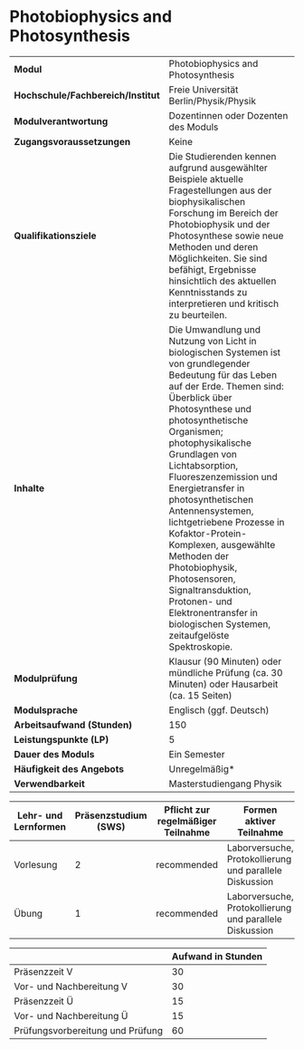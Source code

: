 # Photobiophysics and Photosynthesis
|                                    |   |
|------------------------------------|---|
|**Modul**                           | Photobiophysics and Photosynthesis |
|**Hochschule/Fachbereich/Institut** | Freie Universität Berlin/Physik/Physik |
|**Modulverantwortung**              | Dozentinnen oder Dozenten des Moduls |
|**Zugangsvoraussetzungen**          | Keine |
|**Qualifikationsziele**             | Die Studierenden kennen aufgrund ausgewählter Beispiele aktuelle Fragestellungen aus der biophysikalischen Forschung im Bereich der Photobiophysik und der Photosynthese sowie neue Methoden und deren Möglichkeiten. Sie sind befähigt, Ergebnisse hinsichtlich des aktuellen Kenntnisstands zu interpretieren und kritisch zu beurteilen. |
|**Inhalte**                         | Die Umwandlung und Nutzung von Licht in biologischen Systemen ist von grundlegender Bedeutung für das Leben auf der Erde. Themen sind: Überblick über Photosynthese und photosynthetische Organismen; photophysikalische Grundlagen von Lichtabsorption, Fluoreszenzemission und Energietransfer in photosynthetischen Antennensystemen, lichtgetriebene Prozesse in Kofaktor-Protein-Komplexen, ausgewählte Methoden der Photobiophysik, Photosensoren, Signaltransduktion, Protonen- und Elektronentransfer in biologischen Systemen, zeitaufgelöste Spektroskopie. |
|**Modulprüfung**                    | Klausur (90 Minuten) oder mündliche Prüfung (ca. 30 Minuten) oder Hausarbeit (ca. 15 Seiten) |
|**Modulsprache**                    | Englisch (ggf. Deutsch) |
|**Arbeitsaufwand (Stunden)**        | 150 |
|**Leistungspunkte (LP)**            | 5 |
|**Dauer des Moduls**                | Ein Semester |
|**Häufigkeit des Angebots**         | Unregelmäßig* |
|**Verwendbarkeit**                  | Masterstudiengang Physik |

| Lehr- und Lernformen | Präsenzstudium <br> (SWS) | Pflicht zur regelmäßiger Teilnahme | Formen aktiver Teilnahme |
| ---------------------|---------------------------|------------------------------------|------------------------- |
| Vorlesung            | 2                         | recommended                        | Laborversuche, Protokollierung und parallele Diskussion |
| Übung                | 1                         | recommended                        | Laborversuche, Protokollierung und parallele Diskussion |

|   | Aufwand in Stunden |
| - |--------------------|
| Präsenzzeit V                            | 30    |
| Vor- und Nachbereitung V                 | 30    |
| Präsenzzeit Ü                            | 15    |
| Vor- und Nachbereitung Ü                 | 15    |
| Prüfungsvorbereitung und Prüfung         | 60    |
